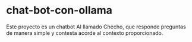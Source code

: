 # chat-bot-con-ollama
Este proyecto es un chatbot AI llamado Checho, que responde preguntas de manera simple y contesta acorde al contexto proporcionado.
